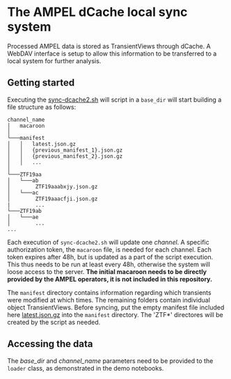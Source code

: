 # The AMPEL dCache local sync system

Processed AMPEL data is stored as TransientViews through dCache. A WebDAV interface is setup to allow this information to be transferred to a local system for further analysis.

## Getting started

Executing the [sync-dcache2.sh](sync-dcache2.sh) will script in a `base_dir` will start building a file structure as follows:

```
channel_name
│   macaroon
│
└───manifest
│   │   latest.json.gz
│   │   {previous_manifest_1}.json.gz
│   │   {previous_manifest_2}.json.gz
│   │   ...
│   
└───ZTF19aa
│   └───ab
│        ZTF19aaabxjy.json.gz
│   └───ac
│        ZTF19aaacfji.json.gz
|        ...
└───ZTF19ab
│   └───ae
│        ...
...
```

Each execution of `sync-dcache2.sh` will update one *channel*. A specific authorization token, the `macaroon` file, is needed for each channel. Each token expires after 48h, but is updated as a part of the script execution. This thus needs to be run at least every 48h, otherwise the system will loose access to the server. **The initial macaroon needs to be directly provided by the AMPEL operators, it is not included in this repository.**

The `manifest` directory contains information regarding which transients were modified at which times. The remaining folders contain individual object TransientViews. Before syncing, put the empty manifest file included here [latest.json.gz](latest.json.gz) into the `manifest` directory. The 'ZTF*' directores will be created by the script as needed.


## Accessing the data

The *base_dir* and *channel_name* parameters need to be provided to the `loader` class, as demonstrated in the demo notebooks.



 

